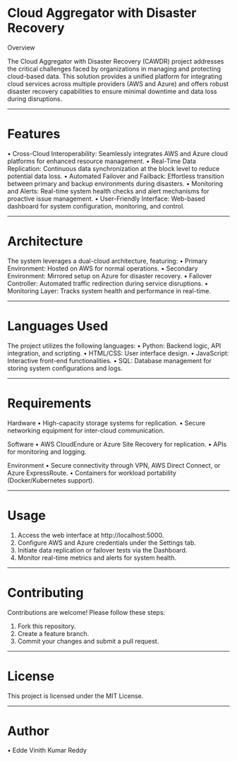 # Cloud Aggregator with Disaster Recovery

Overview

The Cloud Aggregator with Disaster Recovery (CAWDR) project addresses the critical challenges faced by organizations in managing and protecting cloud-based data. This solution provides a unified platform for integrating cloud services across multiple providers (AWS and Azure) and offers robust disaster recovery capabilities to ensure minimal downtime and data loss during disruptions.
________________________________________
# Features
•	Cross-Cloud Interoperability: Seamlessly integrates AWS and Azure cloud platforms for enhanced resource management.
•	Real-Time Data Replication: Continuous data synchronization at the block level to reduce potential data loss.
•	Automated Failover and Failback: Effortless transition between primary and backup environments during disasters.
•	Monitoring and Alerts: Real-time system health checks and alert mechanisms for proactive issue management.
•	User-Friendly Interface: Web-based dashboard for system configuration, monitoring, and control.
________________________________________
# Architecture
The system leverages a dual-cloud architecture, featuring:
•	Primary Environment: Hosted on AWS for normal operations.
•	Secondary Environment: Mirrored setup on Azure for disaster recovery.
•	Failover Controller: Automated traffic redirection during service disruptions.
•	Monitoring Layer: Tracks system health and performance in real-time.
________________________________________
# Languages Used
The project utilizes the following languages:
•	Python: Backend logic, API integration, and scripting.
•	HTML/CSS: User interface design.
•	JavaScript: Interactive front-end functionalities.
•	SQL: Database management for storing system configurations and logs.
________________________________________
# Requirements
Hardware
•	High-capacity storage systems for replication.
•	Secure networking equipment for inter-cloud communication.

Software
•	AWS CloudEndure or Azure Site Recovery for replication.
•	APIs for monitoring and logging.

Environment
•	Secure connectivity through VPN, AWS Direct Connect, or Azure ExpressRoute.
•	Containers for workload portability (Docker/Kubernetes support).
________________________________________
# Usage
1.	Access the web interface at http://localhost:5000.
2.	Configure AWS and Azure credentials under the Settings tab.
3.	Initiate data replication or failover tests via the Dashboard.
4.	Monitor real-time metrics and alerts for system health.
________________________________________
# Contributing
Contributions are welcome! Please follow these steps:
1.	Fork this repository.
2.	Create a feature branch.
3.	Commit your changes and submit a pull request.
________________________________________
# License
This project is licensed under the MIT License.
________________________________________
# Author
•	Edde Vinith Kumar Reddy

